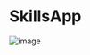 # SkillsApp

![image](https://github.com/user-attachments/assets/a0a9c239-8a87-42a5-9052-0c04dd8806da)
